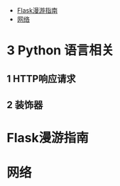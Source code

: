 

- [Flask漫游指南](#Flask漫游指南)
- [网络](#网络)



# 3 Python 语言相关

## 1 HTTP响应请求

## 2 装饰器


# Flask漫游指南
# 网络
